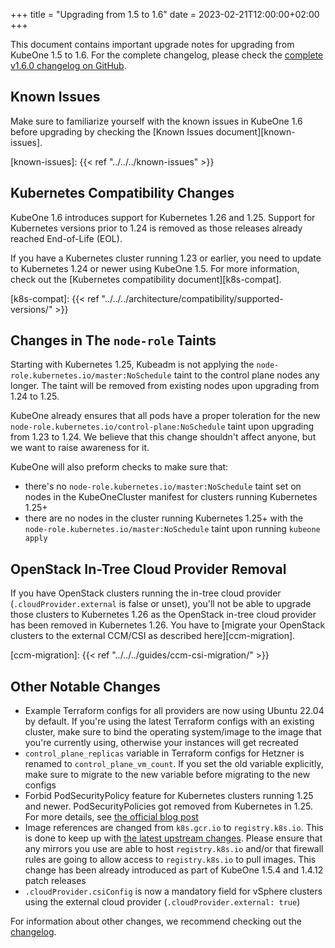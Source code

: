 +++
title = "Upgrading from 1.5 to 1.6"
date = 2023-02-21T12:00:00+02:00
+++

This document contains important upgrade notes for upgrading from KubeOne 1.5
to 1.6. For the complete changelog, please check the
[complete v1.6.0 changelog on GitHub][changelog].

[changelog]: https://github.com/kubermatic/kubeone/blob/main/CHANGELOG/CHANGELOG-1.6.md#v160---2023-02-23

## Known Issues

Make sure to familiarize yourself with the known issues in KubeOne 1.6 before
upgrading by checking the [Known Issues document][known-issues].

[known-issues]: {{< ref "../../../known-issues" >}}

## Kubernetes Compatibility Changes

KubeOne 1.6 introduces support for Kubernetes 1.26 and 1.25. Support for
Kubernetes versions prior to 1.24 is removed as those releases already
reached End-of-Life (EOL).

If you have a Kubernetes cluster running 1.23 or earlier, you need to update to
Kubernetes 1.24 or newer using KubeOne 1.5. For more information, check out
the [Kubernetes compatibility document][k8s-compat].

[k8s-compat]: {{< ref "../../../architecture/compatibility/supported-versions/" >}}

## Changes in The `node-role` Taints

Starting with Kubernetes 1.25, Kubeadm is not applying the
`node-role.kubernetes.io/master:NoSchedule` taint to the control plane nodes
any longer. The taint will be removed from existing nodes upon upgrading
from 1.24 to 1.25.

KubeOne already ensures that all pods have a proper toleration for the new
`node-role.kubernetes.io/control-plane:NoSchedule` taint upon upgrading from
1.23 to 1.24. We believe that this change shouldn't affect anyone, but
we want to raise awareness for it.

KubeOne will also preform checks to make sure that:

- there's no `node-role.kubernetes.io/master:NoSchedule` taint set on nodes in
  the KubeOneCluster manifest for clusters running Kubernetes 1.25+
- there are no nodes in the cluster running Kubernetes 1.25+ with the
  `node-role.kubernetes.io/master:NoSchedule` taint upon running
  `kubeone apply`

## OpenStack In-Tree Cloud Provider Removal

If you have OpenStack clusters running the in-tree cloud provider
(`.cloudProvider.external` is false or unset), you'll not be able to upgrade
those clusters to Kubernetes 1.26 as the OpenStack in-tree cloud provider has
been removed in Kubernetes 1.26. You have to [migrate your OpenStack clusters
to the external CCM/CSI as described here][ccm-migration].

[ccm-migration]: {{< ref "../../../guides/ccm-csi-migration/" >}}

## Other Notable Changes

- Example Terraform configs for all providers are now using Ubuntu 22.04 by
  default. If you're using the latest Terraform configs with an existing
  cluster, make sure to bind the operating system/image to the image that
  you're currently using, otherwise your instances will get recreated
- `control_plane_replicas` variable in Terraform configs for Hetzner is renamed
  to `control_plane_vm_count`. If you set the old variable explicitly, make
  sure to migrate to the new variable before migrating to the new configs
- Forbid PodSecurityPolicy feature for Kubernetes clusters running 1.25 and
  newer. PodSecurityPolicies got removed from Kubernetes in 1.25. For more
  details, see [the official blog post](https://kubernetes.io/blog/2021/04/06/podsecuritypolicy-deprecation-past-present-and-future/)
- Image references are changed from `k8s.gcr.io` to `registry.k8s.io`. This is
  done to keep up with [the latest upstream changes](https://github.com/kubernetes/enhancements/tree/master/keps/sig-release/3000-artifact-distribution).
  Please ensure that any mirrors you use are able to host `registry.k8s.io`
  and/or that firewall rules are going to allow access to `registry.k8s.io` to
  pull images. This change has been already introduced as part of KubeOne 1.5.4
  and 1.4.12 patch releases
- `.cloudProvider.csiConfig` is now a mandatory field for vSphere clusters
  using the external cloud provider (`.cloudProvider.external: true`)

For information about other changes, we recommend checking out the
[changelog][changelog].
